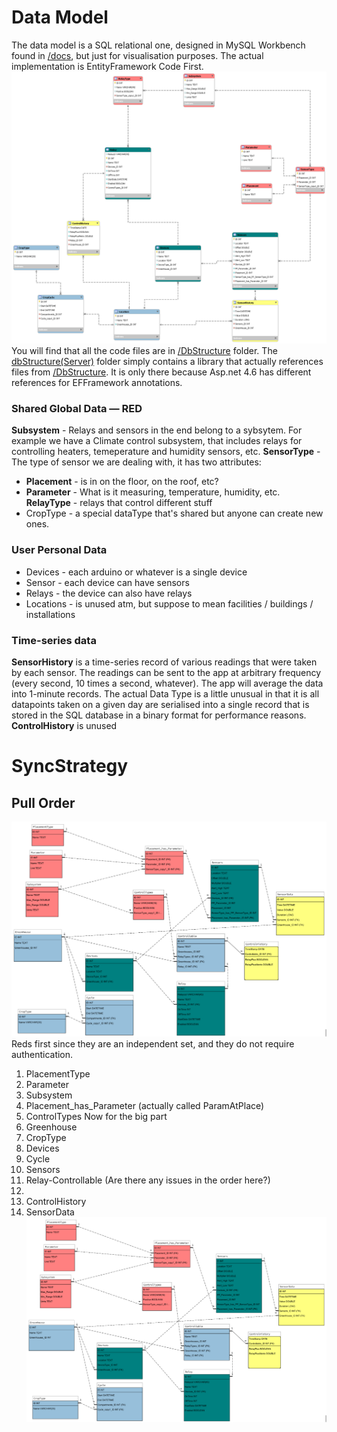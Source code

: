 # Data Model
The data model is a SQL relational one, designed in MySQL Workbench found in [/docs](/docs), 
but just for visualisation purposes. The actual implementation is EntityFramework Code First. 
![DatabaseModel](/docs/DatabaseDiagram.png)
You will find that all the code files are in [/DbStructure](/DbStructure) folder. 
The [dbStructure(Server)](dbStructure(Server)) folder simply contains a library that
actually references files from [/DbStructure](/DbStructure). It is only there because 
Asp.net 4.6 has different references for EFFramework annotations. 

### Shared Global Data — RED
**Subsystem** - Relays and sensors in the end belong to a sybsytem. 
For example we have a Climate control subsystem, that includes relays for controlling 
heaters, temeperature and humidity sensors, etc. 
**SensorType** - The type of sensor we are dealing with, it has two attributes:
* **Placement** - is in on the floor, on the roof, etc? 
* **Parameter** - What is it measuring, temperature, humidity, etc. 
**RelayType** - relays that control different stuff
* CropType - a special dataType that's shared but anyone can create new ones. 

### User Personal Data 
* Devices - each arduino or whatever is a single device
* Sensor - each device can have sensors 
* Relays - the device can also have relays
* Locations - is unused atm, but suppose to mean facilities / buildings / installations

### Time-series data
**SensorHistory** is a time-series record of various readings that were taken by each sensor. 
The readings can be sent to the app at arbitrary frequency (every second, 10 times a second, whatever).
The app will average the data into 1-minute records. The actual Data Type is a little unusual in that it is 
all datapoints taken on a given day are serialised into a single record that is stored in the SQL database 
in a binary format for performance reasons. 
**ControlHistory** is unused

# SyncStrategy
## Pull Order
![DatabaseModel](/docs/PullOrder.png)
Reds first since they are an independent set, and they do not require authentication.
1.	PlacementType
2.	Parameter
3.	Subsystem
4.	Placement_has_Parameter (actually called ParamAtPlace)
5.	ControlTypes
Now for the big part
1.	Greenhouse
2.	CropType
3.	Devices
4.	Cycle
5.	Sensors
6.	Relay-Controllable (Are there any issues in the order here?)
7.	
8.	ControlHistory
9.	SensorData
![DatabaseModel](/docs/PullOrder.png)
